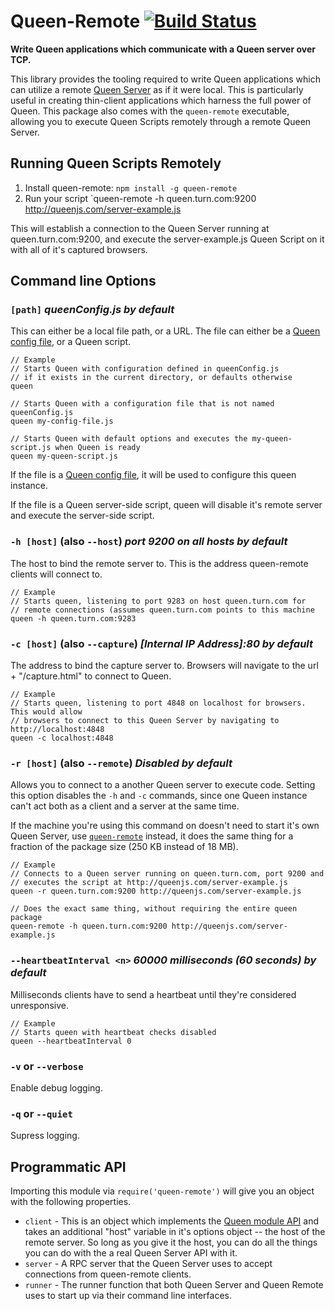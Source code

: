 # Queen-Remote [![Build Status](https://secure.travis-ci.org/ozanturgut/queen-remote.png?branch=master)](http://travis-ci.org/ozanturgut/queen-remote)

**Write Queen applications which communicate with a Queen server over TCP.**

This library provides the tooling required to write Queen applications which can utilize a remote
[Queen Server](https://github.com/ozanturgut/queen) as if it were local. This is particularly useful in creating thin-client applications 
which harness the full power of Queen. This package also comes with the `queen-remote` executable, 
allowing you to execute Queen Scripts remotely through a remote Queen Server.

## Running Queen Scripts Remotely
1. Install queen-remote: `npm install -g queen-remote`
2. Run your script `queen-remote -h queen.turn.com:9200 http://queenjs.com/server-example.js

This will establish a connection to the Queen Server running at queen.turn.com:9200, and execute
the server-example.js Queen Script on it with all of it's captured browsers.

## Command line Options

### ```[path]``` _queenConfig.js by default_

This can either be a local file path, or a URL. The file can either be a [Queen config file](https://github.com/ozanturgut/queen/wiki/Queen-Config-File), or
a Queen script.

```
// Example
// Starts Queen with configuration defined in queenConfig.js 
// if it exists in the current directory, or defaults otherwise
queen

// Starts Queen with a configuration file that is not named queenConfig.js
queen my-config-file.js

// Starts Queen with default options and executes the my-queen-script.js when Queen is ready
queen my-queen-script.js
```

If the file is a [Queen config file](https://github.com/ozanturgut/queen/wiki/Queen-Config-File), it will be used to configure this queen instance.

If the file is a Queen server-side script, queen will disable it's remote server and execute 
the server-side script.

### ```-h [host]``` (also `--host`)  _port 9200 on all hosts by default_

The host to bind the remote server to. This is the address queen-remote clients will connect to.

```
// Example
// Starts queen, listening to port 9283 on host queen.turn.com for 
// remote connections (assumes queen.turn.com points to this machine
queen -h queen.turn.com:9283
```

### ```-c [host]``` (also `--capture`) _[Internal IP Address]:80 by default_

The address to bind the capture server to. Browsers will navigate to the url + "/capture.html" to connect to Queen.

```
// Example
// Starts queen, listening to port 4848 on localhost for browsers. This would allow
// browsers to connect to this Queen Server by navigating to http://localhost:4848
queen -c localhost:4848
```

### `-r [host]` (also `--remote`) _Disabled by default_

Allows you to connect to a another Queen server to execute code. Setting this option disables the `-h` and `-c` commands, since one Queen instance can't act both as a client and a server at the same time. 

If the machine you're using this command on doesn't need to start it's own Queen Server, use [`queen-remote`](https://github.com/ozanturgut/queen-remote) instead, it does the same thing for a fraction of the package size (250 KB instead of 18 MB).

```
// Example
// Connects to a Queen server running on queen.turn.com, port 9200 and 
// executes the script at http://queenjs.com/server-example.js
queen -r queen.turn.com:9200 http://queenjs.com/server-example.js

// Does the exact same thing, without requiring the entire queen package
queen-remote -h queen.turn.com:9200 http://queenjs.com/server-example.js
```

### ```--heartbeatInterval <n>``` _60000 milliseconds (60 seconds) by default_

Milliseconds clients have to send a heartbeat until they're considered unresponsive.

```
// Example
// Starts queen with heartbeat checks disabled
queen --heartbeatInterval 0
```

### ```-v``` or ```--verbose```

Enable debug logging.

### ```-q``` or ```--quiet```

Supress logging.

## Programmatic API
Importing this module via `require('queen-remote')` will give you an object with the following properties.

* `client` - This is an object which implements 
the [Queen module API](https://github.com/ozanturgut/queen/wiki/Server-API#wiki-module) and takes an additional
"host" variable in it's options object -- the host of the remote server. So long as you give it the host,
you can do all the things you can do with the a real Queen Server API with it.
* `server` - A RPC server that the Queen Server uses to accept connections from queen-remote clients.
* `runner` - The runner function that both Queen Server and Queen Remote uses to start up via their command line
interfaces.
